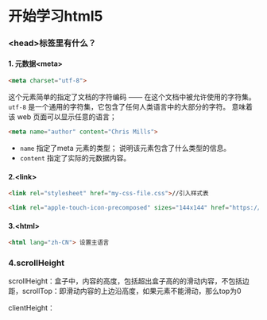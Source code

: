 # 开始学习html5

### \<head>标签里有什么？

#### 1. 元数据\<meta>

```html
<meta charset="utf-8">
```

这个元素简单的指定了文档的字符编码 —— 在这个文档中被允许使用的字符集。 `utf-8` 是一个通用的字符集，它包含了任何人类语言中的大部分的字符。 意味着该 web 页面可以显示任意的语言；

```html
<meta name="author" content="Chris Mills">
```

- `name` 指定了meta 元素的类型； 说明该元素包含了什么类型的信息。
- `content` 指定了实际的元数据内容。

#### 2.\<link>

```html
<link rel="stylesheet" href="my-css-file.css">//引入样式表
```

```html
<link rel="apple-touch-icon-precomposed" sizes="144x144" href="https://developer.mozilla.org/static/img/favicon144.png"> 为ipad单独引入icon图标
```

#### 3.\<html>

```html
<html lang="zh-CN"> 设置主语言
```

### 4.scrollHeight

scrollHeight：盒子中，内容的高度，包括超出盒子高的的滑动内容，不包括边距，scrollTop：即滑动内容的上边沿高度，如果元素不能滑动，那么top为0

clientHeight：

